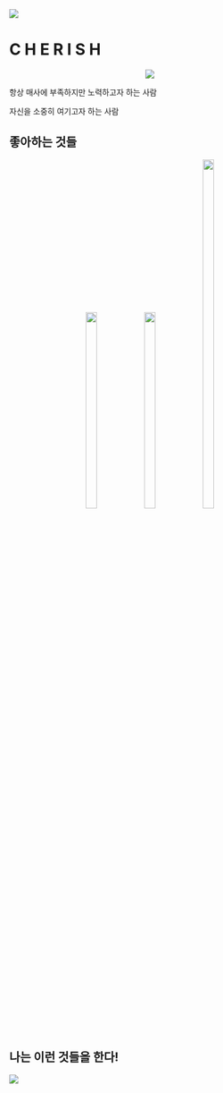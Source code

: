 <img src="https://capsule-render.vercel.app/api?type=soft&color=auto&height=300&section=header&text=WELCOME!%20&fontSize=90" />
<h1> C H E R I S H </h1>
<p align="center">
  <img src="https://user-images.githubusercontent.com/100480440/227413936-e7504d53-a1b1-47f1-aae0-883568437609.jpeg">
  
  <p> 항상 매사에 부족하지만 노력하고자 하는 사람 </p>
  <p> 자신을 소중히 여기고자 하는 사람 </p>

</p>
<h2> 좋아하는 것들 </h2>
<p align="center">
<img src="https://t1.daumcdn.net/cafeattach/1YVY7/8d42512b31ebf9ba8742fb9d82ed650f82905b3a" width="20%" height="30%">
<img src="https://t1.daumcdn.net/cafeattach/1X510/241d5c79aeb589d5ff63b43ac747563270c368bc"width="20%" height="30%">
<img src="https://user-images.githubusercontent.com/100480440/227225218-bc0106cf-a43e-43f1-82d9-a8f8b5d6a260.jpeg" width="20%" height="40%">

</p>
<p align="center">
<h2> 나는 이런 것들을 한다! </h2>
<img src="https://github-readme-stats.vercel.app/api/top-langs/?username=chaerish&layout=compact"><br><br>
</p>
